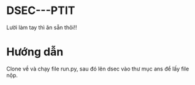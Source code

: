 # DSEC---PTIT
Lười làm tay thì ăn sẵn thôi!!

# Hướng dẫn
Clone về và chạy file run.py, sau đó lên dsec vào thư mục ans để lấy file nộp.
